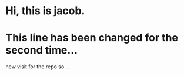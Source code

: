 # Hi, this is jacob.
# This line has been changed for the second time...
new visit for the repo so ...

